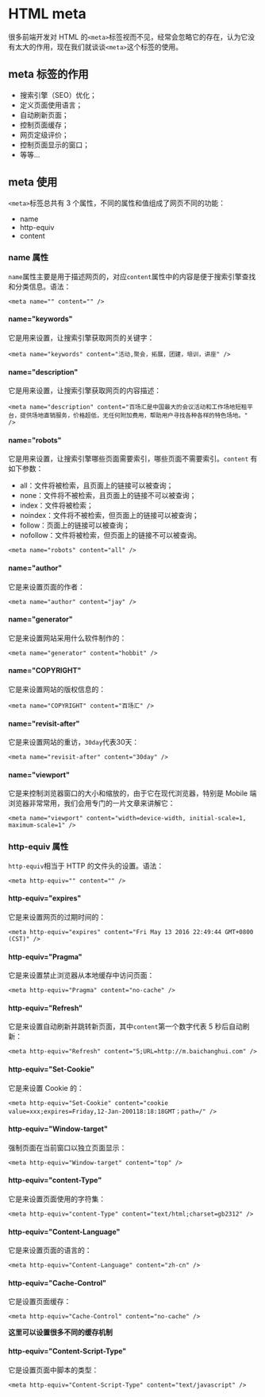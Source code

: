# HTML meta
很多前端开发对 HTML 的`<meta>`标签视而不见，经常会忽略它的存在，认为它没有太大的作用，现在我们就谈谈`<meta>`这个标签的使用。

## meta 标签的作用

* 搜索引擎（SEO）优化；
* 定义页面使用语言；
* 自动刷新页面；
* 控制页面缓存；
* 网页定级评价；
* 控制页面显示的窗口；
* 等等...

## meta 使用
`<meta>`标签总共有 3 个属性，不同的属性和值组成了网页不同的功能：

* name
* http-equiv
* content

### name 属性
`name`属性主要是用于描述网页的，对应`content`属性中的内容是便于搜索引擎查找和分类信息。语法：

```
<meta name="" content="" />
```

#### name="keywords"
它是用来设置，让搜索引擎获取网页的关键字：

```
<meta name="keywords" content="活动,聚会，拓展，团建，培训，讲座" />
```

#### name="description"
它是用来设置，让搜索引擎获取网页的内容描述：

```
<meta name="description" content="百场汇是中国最大的会议活动和工作场地短租平台，提供场地直销服务，价格超低，无任何附加费用，帮助用户寻找各种各样的特色场地。" />
```

#### name="robots"
它是用来设置，让搜索引擎哪些页面需要索引，哪些页面不需要索引。`content` 有如下参数：

* all：文件将被检索，且页面上的链接可以被查询；
* none：文件将不被检索，且页面上的链接不可以被查询；
* index：文件将被检索；
* noindex：文件将不被检索，但页面上的链接可以被查询；
* follow：页面上的链接可以被查询；
* nofollow：文件将被检索，但页面上的链接不可以被查询。

```
<meta name="robots" content="all" />
```

#### name="author"
它是来设置页面的作者：

```
<meta name="author" content="jay" />
```

#### name="generator"
它是来设置网站采用什么软件制作的：

```
<meta name="generator" content="hobbit" />
```

#### name="COPYRIGHT"
它是来设置网站的版权信息的：

```
<meta name="COPYRIGHT" content="百场汇" />
```

#### name="revisit-after"
它是来设置网站的重访，`30day`代表30天：

```
<meta name="revisit-after" content="30day" />
```

#### name="viewport"
它是来控制浏览器窗口的大小和缩放的，由于它在现代浏览器，特别是 Mobile 端浏览器非常常用，我们会用专门的一片文章来讲解它：

```
<meta name="viewport" content="width=device-width, initial-scale=1, maximum-scale=1" />
```

### http-equiv 属性
`http-equiv`相当于 HTTP 的文件头的设置。语法：

```
<meta http-equiv="" content="" />
```

#### http-equiv="expires"
它是来设置网页的过期时间的：

```
<meta http-equiv="expires" content="Fri May 13 2016 22:49:44 GMT+0800 (CST)" />
```

#### http-equiv="Pragma"
它是来设置禁止浏览器从本地缓存中访问页面：

```
<meta http-equiv="Pragma" content="no-cache" />
```

#### http-equiv="Refresh"
它是来设置自动刷新并跳转新页面，其中`content`第一个数字代表 5 秒后自动刷新：

```
<meta http-equiv="Refresh" content="5;URL=http://m.baichanghui.com" />
```

#### http-equiv="Set-Cookie"
它是来设置 Cookie 的：

```
<meta http-equiv="Set-Cookie" content="cookie value=xxx;expires=Friday,12-Jan-200118:18:18GMT；path=/" />
```

#### http-equiv="Window-target"
强制页面在当前窗口以独立页面显示：

```
<meta http-equiv="Window-target" content="top" />
```

#### http-equiv="content-Type"
它是来设置页面使用的字符集：

```
<meta http-equiv="content-Type" content="text/html;charset=gb2312" />
```

#### http-equiv="Content-Language"
它是来设置页面的语言的：

```
<meta http-equiv="Content-Language" content="zh-cn" />
```

#### http-equiv="Cache-Control"
它是设置页面缓存：

```
<meta http-equiv="Cache-Control" content="no-cache" />
```

**这里可以设置很多不同的缓存机制**

#### http-equiv="Content-Script-Type"
它是设置页面中脚本的类型：

```
<meta http-equiv="Content-Script-Type" content="text/javascript" />
```






